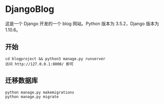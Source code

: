 # DjangoBlog

这是一个 Django 开发的一个 blog 网站。Python 版本为 3.5.2，Django 版本为 1.10.6。

## 开始

    cd blogproject && python3 manage.py runserver
    访问 http://127.0.0.1:8000/ 即可

## 迁移数据库

    python manage.py makemigrations
    python manage.py migrate